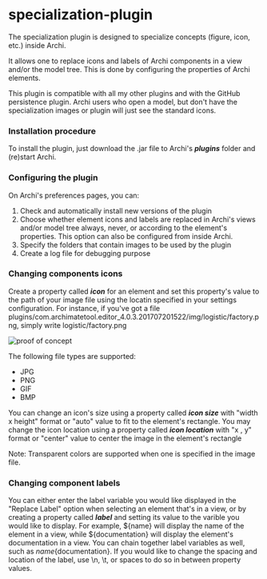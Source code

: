 # specialization-plugin
The specialization plugin is designed to specialize concepts (figure, icon, etc.) inside Archi.

It allows one to replace icons and labels of Archi components in a view and/or the model tree. This is done by configuring the properties of Archi elements. 

This plugin is compatible with all my other plugins and with the GitHub persistence plugin. Archi users who open a model, but don't have the specialization images or plugin will just see the standard icons.

### Installation procedure
To install the plugin, just download the .jar file to Archi's **_plugins_** folder and (re)start Archi.

### Configuring the plugin
On Archi's preferences pages, you can:
1. Check and automatically install new versions of the plugin
2. Choose whether element icons and labels are replaced in Archi's views and/or model tree always, never, or according to the element's properties. This option can also be configured from inside Archi. 
3. Specify the folders that contain images to be used by the plugin
4. Create a log file for debugging purpose

### Changing components icons
Create a property called **_icon_** for an element and set this property's value to the path of your image file using the locatin specified in your settings configuration. 
For instance, if you've got a file plugins/com.archimatetool.editor_4.0.3.201707201522/img/logistic/factory.png, simply write logistic/factory.png

![proof of concept](https://user-images.githubusercontent.com/9281982/29636398-b9bebcd6-8850-11e7-8abf-83915abdfde8.png) 

The following file types are supported:
* JPG
* PNG 
* GIF
* BMP

You can change an icon's size using a property called **_icon size_** with "width x height" format or "auto" value to fit to the element's rectangle.
You may change the icon location using a property called **_icon location_** with "x , y" format or "center" value to center the image in the element's rectangle

Note: Transparent colors are supported when one is specified in the image file.

### Changing component labels
You can either enter the label variable you would like displayed in the "Replace Label" option when selecting an element that's in a view, or by creating a property called **_label_** and setting its value to the varible you would like to display. 
For example, ${name} will display the name of the element in a view, while ${documentation} will display the element's documentation in a view. You can chain together label variables as well, such as ${name}${documentation}. If you would like to change the spacing and location of the label, use \n, \t, or spaces to do so in between property values. 

